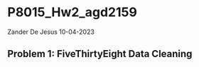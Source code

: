 P8015_Hw2_agd2159
================
Zander De Jesus
10-04-2023

## Problem 1: FiveThirtyEight Data Cleaning
